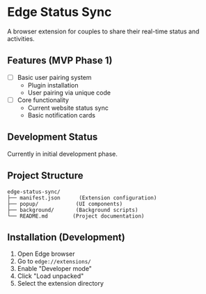 # Edge Status Sync

A browser extension for couples to share their real-time status and activities.

## Features (MVP Phase 1)

- [ ] Basic user pairing system
  - Plugin installation
  - User pairing via unique code
- [ ] Core functionality
  - Current website status sync
  - Basic notification cards

## Development Status

Currently in initial development phase.

## Project Structure

```
edge-status-sync/
├── manifest.json      (Extension configuration)
├── popup/            (UI components)
├── background/       (Background scripts)
└── README.md        (Project documentation)
```

## Installation (Development)

1. Open Edge browser
2. Go to `edge://extensions/`
3. Enable "Developer mode"
4. Click "Load unpacked"
5. Select the extension directory
